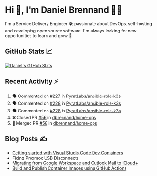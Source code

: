 # Hi 👋, I'm Daniel Brennand 👨‍💻

I'm a Service Delivery Engineer 🛠 passionate about DevOps, self-hosting and developing open source software. I'm always looking for new opportunities to learn and grow 🌱

## GitHub Stats 📈

[![Daniel's GitHub Stats](https://github-readme-stats.vercel.app/api?username=dbrennand&show_icons=true&count_private=true&hide_border=true&theme=dark)](https://github.com/anuraghazra/github-readme-stats)

## Recent Activity ⚡

<!--START_SECTION:activity-->
1. 🗣 Commented on [#227](https://github.com/PyratLabs/ansible-role-k3s/issues/227#issuecomment-2376157635) in [PyratLabs/ansible-role-k3s](https://github.com/PyratLabs/ansible-role-k3s)
2. 🗣 Commented on [#228](https://github.com/PyratLabs/ansible-role-k3s/issues/228#issuecomment-2376143800) in [PyratLabs/ansible-role-k3s](https://github.com/PyratLabs/ansible-role-k3s)
3. 🗣 Commented on [#228](https://github.com/PyratLabs/ansible-role-k3s/issues/228#issuecomment-2376126510) in [PyratLabs/ansible-role-k3s](https://github.com/PyratLabs/ansible-role-k3s)
4. ❌ Closed PR [#56](https://github.com/dbrennand/home-ops/pull/56) in [dbrennand/home-ops](https://github.com/dbrennand/home-ops)
5. 🎉 Merged PR [#58](https://github.com/dbrennand/home-ops/pull/58) in [dbrennand/home-ops](https://github.com/dbrennand/home-ops)
<!--END_SECTION:activity-->

## Blog Posts ✍

<!-- BLOG-POST-LIST:START -->
- [Getting started with Visual Studio Code Dev Containers](https://danielbrennand.com/blog/vscode-dev-containers/)
- [Fixing Proxmox USB Disconnects](https://danielbrennand.com/blog/proxmox-fix-usb-disconnect/)
- [Migrating from Google Workspace and Outlook Mail to iCloud+](https://danielbrennand.com/blog/google-outlook-to-icloud+/)
- [Build and Publish Container Images using GitHub Actions](https://danielbrennand.com/blog/build-and-publish-container-image-gha/)
<!-- BLOG-POST-LIST:END -->
